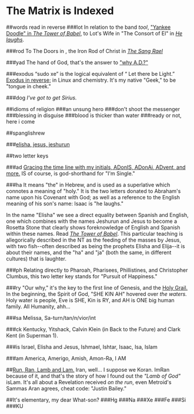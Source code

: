 # The Matrix is Indexed

##words read in reverse
###lot
In relation to the band *tool*, ["Yankee Doodle" in *The Tower of Babel*](the_tower_of_babel.html#TOOL), to Lot's Wife in "The Consort of El" in [*He laughs*](hamd.md/he_laughs.html#SALT).

###rod
To The Doors in , the Iron Rod of Christ in [*The Sang Rael*](holy_water,_sang_rael.html)

###yad
The hand of God, that's the answer to ["why A.D.?"](the_letter_why.html)

###exodus
 “sudo xe” is the logical equivalent of “ Let there be Light.” [Exodus in reverse;](behold,_the_burning_bush.html#LIGHT) in Linux and chemistry. It's my native "Geek," to be "tongue in cheek." 
 
###dog
*I've got to get Sirius.*

##idioms of religion
###an unsung hero
###don't shoot the messenger
###blessing in disguise
###blood is thicker than water
###ready or not, here i come

##spanglishrew

###[elisha, jesus, jeshurun](the_tower_of_babel.html)

##two letter keys

###ad
[Gracing the time line with my initials, ADonIS, ADonAi, ADvent, and more.](im_single.html)  IS of course, is god-shorthand for "I'm Single."

###ha
It means "the" in Hebrew, and is used as a superlative which connotes a meaning of "holy."  It is the two letters donated to Abraham's name upon his Covenant with God; as well as a reference to the English meaning of his son's name:  Isaac is "he laughs."

In the name "Elisha" we see a direct equality between Spanish and English, one which combines with the names Jeshurun and Jesus to become a Rosetta Stone that clearly shows foreknowledge of English and Spanish within these names.  Read [*The Tower of Babel*](the_tower_of_babel.html).  This particular teaching is allegorically described in the NT as the feeding of the masses by Jesus, with two fish--often described as being the prophets Elisha and Elija--it is about their names, and the "ha" and "ja" (both the same, in different cultures) that is laughter.

###ph
Relating directly to Pharoah, Pharisees, Phillistines, and Christopher Clumbus, this two letter key stands for "Pursuit of Happiness."

###ry
"Our why," it's the key to the first line of Genesis, and the [Holy Grail.](holy_water,_sang_rael.html) In the beginning, the Spirit of God, "SHE KIN AH" hovered over *the waters.*  Holy water is people, Eve is SHE, Kin is RY, and AH is ONE big human family.  All Humanity, ahh...

###sa
Melissa, Sa-turn/tan/n/vior/int

###ck
Kentucky, Yitshack, Calvin Klein (in Back to the Future) and Clark Kent (in Superman 1).  

###is
Israel, Elisha and Jesus, Ishmael, Ishtar, Isaac, Isa, Islam

###am
America, Amerigo, Amish, Amon-Ra, I AM

##[Run, Ran, Lamb and Lam.](the_lamb_of_god.html)
Iran, well... I suppose we Koran.  ImRan because of it, and that's the story of how I found out the *"Lamb of God"* isLam.  It's all about a Revelation received *on the run*, even Metroid's Sammas Aran agrees, cheat code: "Justin Bailey."

##It's elementary, my dear What-son?
###Hg
###Na
###Xe
###Fe
###Si
###KU

